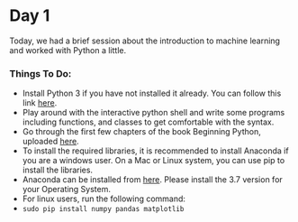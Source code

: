# Day 1
Today, we had a brief session about the introduction to machine learning and worked with Python a little.



### Things To Do:

- Install Python 3 if you have not installed it already. You can follow this link [here](https://www.ics.uci.edu/~pattis/common/handouts/pythoneclipsejava/python.html).
- Play around with the interactive python shell and write some programs including functions, and classes to get comfortable with the syntax.
- Go through the first few chapters of the book Beginning Python, uploaded [here](https://github.com/paravsingla/codemania-ai/blob/master/Day%201/Magnus%20Lie%20Hetland%20-%20Beginning%20Python_%20From%20Novice%20to%20Professional%20(2017%2C%20Apress).pdf).
- To install the required libraries, it is recommended to install Anaconda if you are a windows user. On a Mac or Linux system, you can use pip to install the libraries.
- Anaconda can be installed from [here](https://www.anaconda.com/distribution/). Please install the 3.7 version for your Operating System.
- For linux users, run the following command:
- `sudo pip install numpy pandas matplotlib `

